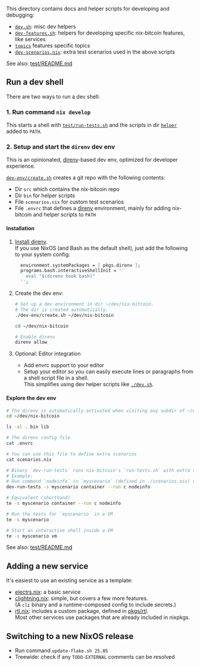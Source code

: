 This directory contains docs and helper scripts for developing and debugging:

- [`dev.sh`](./dev.sh): misc dev helpers
- [`dev-features.sh`](./dev-features.sh): helpers for developing specific
  nix-bitcoin features, like services
- [`topics`](./topics) features specific topics
- [`dev-scenarios.nix`](./dev-scenarios.nix): extra test scenarios used in the above scripts

See also: [test/README.md](../test/README.md)

## Run a dev shell

There are two ways to run a dev shell:

### 1. Run command `nix develop`

This starts a shell with [`test/run-tests.sh`](../test/run-tests.sh) and
the scripts in dir [`helper`](../helper) added to `PATH`.

### 2. Setup and start the `direnv` dev env

This is an opinionated, [direnv](https://direnv.net/)-based dev env, optimized for developer experience.

[`dev-env/create.sh`](./dev-env/create.sh) creates a git repo with the following contents:
- Dir `src` which contains the nix-bitcoin repo
- Dir `bin` for helper scripts
- File `scenarios.nix` for custom test scenarios
- File `.envrc` that defines a [direnv](https://direnv.net/) environment,
  mainly for adding nix-bitcoin and helper scripts to `PATH`

#### Installation

1. [Install direnv](https://direnv.net/docs/installation.html).\
   If you use NixOS (and Bash as the default shell), just add the following to your system config:
   ```nix
     environment.systemPackages = [ pkgs.direnv ];
     programs.bash.interactiveShellInit = ''
       eval "$(direnv hook bash)"
     '';
   ```

2. Create the dev env:
   ```bash
   # Set up a dev environment in dir ~/dev/nix-bitcoin.
   # The dir is created automatically.
   ./dev-env/create.sh ~/dev/nix-bitcoin

   cd ~/dev/nix-bitcoin

   # Enable direnv
   direnv allow
   ```

3. Optional: Editor integration
   - Add envrc support to your editor
   - Setup your editor so you can easily execute lines or paragraphs from a shell script
     file in a shell.\
     This simplifies using dev helper scripts like [`./dev.sh`](./dev.sh).

#### Explore the dev env
```bash
# The direnv is automatically activated when visiting any subdir of ~/dev/nix-bitcoin
cd ~/dev/nix-bitcoin

ls -al . bin lib

# The direnv config file
cat .envrc

# You can use this file to define extra scenarios
cat scenarios.nix

# Binary `dev-run-tests` runs nix-bitcoin's `run-tests.sh` with extra scenarios from ./scenarios.nix
# Example:
# Run command `nodeinfo` in `myscenario` (defined in ./scenarios.nix) via a container
dev-run-tests -s myscenario container --run c nodeinfo

# Equivalent (shorthand)
te -s myscenario container --run c nodeinfo

# Run the tests for `myscenario` in a VM
te -s myscenario

# Start an interactive shell inside a VM
te -s myscenario vm
```

See also: [test/README.md](../test/README.md)

## Adding a new service

It's easiest to use an existing service as a template:
- [electrs.nix](../modules/electrs.nix): a basic service
- [clightning.nix](../modules/clightning.nix): simple, but covers a few more features.\
  (A `cli` binary and a runtime-composed config to include secrets.)
- [rtl.nix](../modules/rtl.nix): includes a custom package, defined in [pkgs/rtl](../pkgs/rtl).\
  Most other services use packages that are already included in nixpkgs.

## Switching to a new NixOS release
- Run command `update-flake.sh 25.05`
- Treewide: check if any `TODO-EXTERNAL` comments can be resolved
